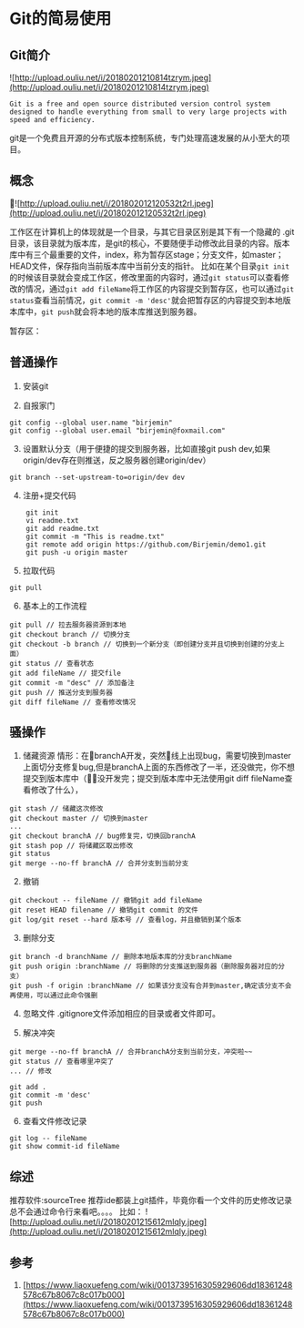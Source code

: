 # Git的简易使用

## Git简介
![http://upload.ouliu.net/i/20180201210814tzrym.jpeg](http://upload.ouliu.net/i/20180201210814tzrym.jpeg)

```
Git is a free and open source distributed version control system designed to handle everything from small to very large projects with speed and efficiency.
``` 
git是一个免费且开源的分布式版本控制系统，专门处理高速发展的从小至大的项目。

## 概念
![http://upload.ouliu.net/i/201802012120532t2rl.jpeg](http://upload.ouliu.net/i/201802012120532t2rl.jpeg)

工作区在计算机上的体现就是一个目录，与其它目录区别是其下有一个隐藏的 .git 目录，该目录就为版本库，是git的核心，不要随便手动修改此目录的内容。版本库中有三个最重要的文件，index，称为暂存区stage；分支文件，如master；HEAD文件，保存指向当前版本库中当前分支的指针。 
比如在某个目录`git init`的时候该目录就会变成工作区，修改里面的内容时，通过`git status`可以查看修改的情况，通过`git add fileName`将工作区的内容提交到暂存区，也可以通过`git status`查看当前情况，`git commit -m 'desc'`就会把暂存区的内容提交到本地版本库中，`git push`就会将本地的版本库推送到服务器。

暂存区：

## 普通操作
1. 安装git

2. 自报家门
```
git config --global user.name "birjemin"
git config --global user.email "birjemin@foxmail.com"
```

3. 设置默认分支（用于便捷的提交到服务器，比如直接git push dev,如果origin/dev存在则推送，反之服务器创建origin/dev）
```
git branch --set-upstream-to=origin/dev dev
```

4. 注册+提交代码
```
	git init
	vi readme.txt
	git add readme.txt
	git commit -m "This is readme.txt"
	git remote add origin https://github.com/Birjemin/demo1.git
	git push -u origin master
```

5. 拉取代码
```
git pull
```

6. 基本上的工作流程
```
git pull // 拉去服务器资源到本地
git checkout branch // 切换分支
git checkout -b branch // 切换到一个新分支（即创建分支并且切换到创建的分支上面）
git status // 查看状态
git add fileName // 提交file
git commit -m "desc" // 添加备注
git push // 推送分支到服务器
git diff fileName // 查看修改情况
```

## 骚操作
1. 储藏资源
情形：在branchA开发，突然线上出现bug，需要切换到master上面切分支修复bug,但是branchA上面的东西修改了一半，还没做完，你不想提交到版本库中（没开发完；提交到版本库中无法使用git diff fileName查看修改了什么），
```
git stash // 储藏这次修改
git checkout master // 切换到master
...
git checkout branchA // bug修复完，切换回branchA
git stash pop // 将储藏区取出修改
git status 
git merge --no-ff branchA // 合并分支到当前分支
```

2. 撤销
```
git checkout -- fileName // 撤销git add fileName
git reset HEAD filename // 撤销git commit 的文件
git log/git reset --hard 版本号 // 查看log，并且撤销到某个版本
```

3. 删除分支
```
git branch -d branchName // 删除本地版本库的分支branchName
git push origin :branchName // 将删除的分支推送到服务器（删除服务器对应的分支）
git push -f origin :branchName // 如果该分支没有合并到master,确定该分支不会再使用，可以通过此命令强删
```

4. 忽略文件
.gitignore文件添加相应的目录或者文件即可。

5. 解决冲突
```
git merge --no-ff branchA // 合并branchA分支到当前分支，冲突啦~~
git status // 查看哪里冲突了
... // 修改

git add .
git commit -m 'desc'
git push
```

6. 查看文件修改记录
```
git log -- fileName
git show commit-id fileName
```

## 综述
推荐软件:sourceTree
推荐ide都装上git插件，毕竟你看一个文件的历史修改记录总不会通过命令行来看吧。。。。
比如：
![http://upload.ouliu.net/i/20180201215612mlqly.jpeg](http://upload.ouliu.net/i/20180201215612mlqly.jpeg)

## 参考
1. [https://www.liaoxuefeng.com/wiki/0013739516305929606dd18361248578c67b8067c8c017b000](https://www.liaoxuefeng.com/wiki/0013739516305929606dd18361248578c67b8067c8c017b000)
